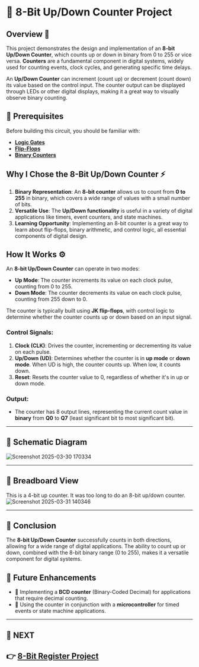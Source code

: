 # 🔢 8-Bit Up/Down Counter Project

## Overview 🚀
This project demonstrates the design and implementation of an **8-bit Up/Down Counter**, which counts up or down in binary from 0 to 255 or vice versa. **Counters** are a fundamental component in digital systems, widely used for counting events, clock cycles, and generating specific time delays.

An **Up/Down Counter** can increment (count up) or decrement (count down) its value based on the control input. The counter output can be displayed through LEDs or other digital displays, making it a great way to visually observe binary counting.

## 📌 Prerequisites

Before building this circuit, you should be familiar with:
- **[Logic Gates](../../Digital_Circuit/Logic_Gates)**
- **[Flip-Flops](../../Digital_Circuit/Sequential_Circuit/FlipFlop)**
- **[Binary Counters](../../Digital_Circuit/Sequential_Circuit/Counter)**



## Why I Chose the 8-Bit Up/Down Counter ⚡
1. **Binary Representation**: An **8-bit counter** allows us to count from **0 to 255** in binary, which covers a wide range of values with a small number of bits.
2. **Versatile Use**: The **Up/Down functionality** is useful in a variety of digital applications like timers, event counters, and state machines.
3. **Learning Opportunity**: Implementing an 8-bit counter is a great way to learn about flip-flops, binary arithmetic, and control logic, all essential components of digital design.

## How It Works ⚙️
An **8-bit Up/Down Counter** can operate in two modes:  
- **Up Mode**: The counter increments its value on each clock pulse, counting from 0 to 255.
- **Down Mode**: The counter decrements its value on each clock pulse, counting from 255 down to 0.

The counter is typically built using  **JK flip-flops**, with control logic to determine whether the counter counts up or down based on an input signal.

### Control Signals:
1. **Clock (CLK)**: Drives the counter, incrementing or decrementing its value on each pulse.
2. **Up/Down (UD)**: Determines whether the counter is in **up mode** or **down mode**. When UD is high, the counter counts up. When low, it counts down.
3. **Reset**: Resets the counter value to 0, regardless of whether it's in up or down mode.

### Output:
- The counter has 8 output lines, representing the current count value in **binary** from **Q0** to **Q7** (least significant bit to most significant bit).

---

## 📜 Schematic Diagram

![Screenshot 2025-03-30 170334](https://github.com/user-attachments/assets/e7fe2707-e526-4725-8175-8f58a9d19381)



---

## 🔌 Breadboard View
This is a 4-bit up counter. It was too long to do an 8-bit up/down counter. 
![Screenshot 2025-03-31 140346](https://github.com/user-attachments/assets/9eaf271e-362f-41fd-8584-d556ffb63e0c)


---



## 🎯 Conclusion
The **8-bit Up/Down Counter** successfully counts in both directions, allowing for a wide range of digital applications. The ability to count up or down, combined with the 8-bit binary range (0 to 255), makes it a versatile component for digital systems.

## 🚀 Future Enhancements
- 🔄 Implementing a **BCD counter** (Binary-Coded Decimal) for applications that require decimal counting.
- 🔋 Using the counter in conjunction with a **microcontroller** for timed events or state machine applications.

---

## 🔹 NEXT  
**👉 [8-Bit Register Project](../Register)**
---

